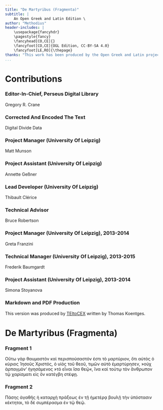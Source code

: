 ```yaml
---
title: "De Martyribus (Fragmenta)"
subtitle: |
	An Open Greek and Latin Edition \ 
author: "Methodius"
header-includes: | 
	\usepackage{fancyhdr}
	\pagestyle{fancy}
	\fancyhead[CO,CE]{}
	\fancyfoot[CO,CE]{OGL Edition, CC-BY-SA 4.0}
	\fancyfoot[LE,RO]{\thepage}
thanks: "This work has been produced by the Open Greek and Latin project through the help of volunteers. See contributions for details."
...
```


# Contributions


### Editor-In-Chief, Perseus Digital Library

Gregory R. Crane  
  
### Corrected And Encoded The Text

Digital Divide Data  
  
### Project Manager (University Of Leipzig)

Matt Munson  
  
### Project Assistant (University Of Leipzig)

Annette Geßner  
  
### Lead Developer (University Of Leipzig)

Thibault Clérice  
  
### Technical Advisor

Bruce Robertson  
  
### Project Manager (University Of Leipzig), 2013-2014

Greta Franzini  
  
### Technical Manager (University Of Leipzig), 2013-2015

Frederik Baumgardt  
  
### Project Assistant (University Of Leipzig), 2013-2014

Simona Stoyanova  
  
### Markdown and PDF Production

This version was produced by [TEItoCEX](https://github.com/ThomasK81/TEItoCEX) written by Thomas Koentges.

# De Martyribus (Fragmenta)

### Fragment 1

<p>Οὕτω γὰρ θαυμαστὸν καὶ περισπούσαστόν ἐστι τὸ μαρτύριον,
ὅτι αὐτὸς ὁ κύριος Ἰησοῦς Χριστός, ὁ υἱὸς τοῦ θεοῦ, τιμῶν αὐτὸ
ἐμαρτύρησεν, »οὐχ ἁρπαγμὸν‘ ἡγησάμενος »τὸ εἶναι ἴσα θεῷ«, ἴνα καὶ
<lb n="5"/> τούτῳ τὸν ἄνθρωπον τῷ χαρίσματι εἰς ὅν κατέγβη στέφῃ.</p>


### Fragment 2

<p>Πάσης ἀγαθῆς ἡ καταρχὴ πράξεως ἐν τῇ ἡμετέρᾳ βουλῇ τὴν
ὑπόστασιν κέκτηται, τὸ δὲ συμπέρασμα ἐν τῷ θεῷ.</p>

